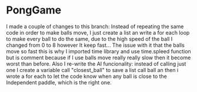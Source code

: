 # PongGame
I made a couple of changes to this branch: Instead of repeating the same code in order to make balls move, I just create a list an write a for each loop to make every ball to do the same, due to the high speed of the ball I changed from 0 to 8 however It keep fast...
The issue with it that the balls move so fast this is why I imported time library and use time.spleed function but is comment because if I use balls move really really slow then it become worst than before.
Also I re-write the AI funcionality: instead of calling just one I create a variable call "closest_ball" to save a list call ball an then i wrote a for each to let the code know when any ball is close to the Independent paddle, which is the right one.
